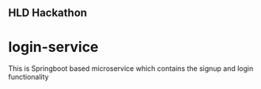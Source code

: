 ## HLD Hackathon
# login-service
This is Springboot based microservice which contains the signup and login functionality

